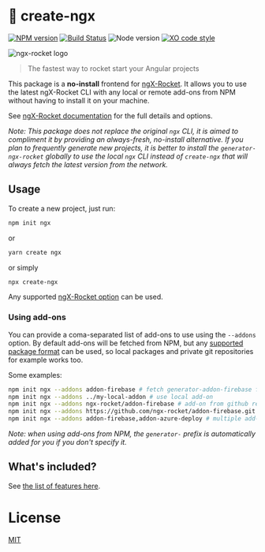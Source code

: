 # :rocket: create-ngx

[![NPM version](https://img.shields.io/npm/v/create-ngx.svg)](https://www.npmjs.com/package/create-ngx)
[![Build Status](https://sinedied.visualstudio.com/oss-pipelines/_apis/build/status/ngx-rocket.create-ngx?branchName=master)](https://sinedied.visualstudio.com/oss-pipelines/_build/latest?definitionId=3&branchName=master&WT.mc_id=createngx-github-yolasors)
![Node version](https://img.shields.io/node/v/create-ngx.svg)
[![XO code style](https://img.shields.io/badge/code_style-XO-5ed9c7.svg)](https://github.com/sindresorhus/xo)

![ngx-rocket logo](https://user-images.githubusercontent.com/593151/28924751-08023b32-7863-11e7-9186-c17d4647d861.png)

> The fastest way to rocket start your Angular projects

This package is a **no-install** frontend for [ngX-Rocket](https://github.com/ngx-rocket/generator-ngx-rocket).
It allows you to use the latest ngX-Rocket CLI with any local or remote add-ons from NPM without having to install it on your machine.

See [ngX-Rocket documentation](https://github.com/ngx-rocket/generator-ngx-rocket) for the full details and options.

*Note: This package does not replace the original `ngx` CLI, it is aimed to compliment it by providing an always-fresh, no-install alternative.
If you plan to frequently generate new projects, it is better to install the `generator-ngx-rocket` globally to use the local `ngx` CLI instead of `create-ngx` that will always fetch the latest version from the network.*

## Usage

To create a new project, just run:
```sh
npm init ngx
```
or
```sh
yarn create ngx
```
or simply
```sh
npx create-ngx
```

Any supported [ngX-Rocket option](https://github.com/ngx-rocket/generator-ngx-rocket#generator-options) can be used.

### Using add-ons

You can provide a coma-separated list of add-ons to use using the `--addons` option.
By default add-ons will be fetched from NPM, but any [supported package format](https://docs.npmjs.com/files/package.json#dependencies) can be used, so local packages and private git repositories for example works too.

Some examples:
```sh
npm init ngx --addons addon-firebase # fetch generator-addon-firebase from NPM
npm init ngx --addons ../my-local-addon # use local add-on
npm init ngx --addons ngx-rocket/addon-firebase # add-on from github repo
npm init ngx --addons https://github.com/ngx-rocket/addon-firebase.git # add-on from git repo
npm init ngx --addons addon-firebase,addon-azure-deploy # multiple add-ons can be provided
```

*Note: when using add-ons from NPM, the `generator-` prefix is automatically added for you if you don't specify it.*

## What's included?

See [the list of features here](https://github.com/ngx-rocket/generator-ngx-rocket#whats-in-the-box).

# License

[MIT](LICENSE)
